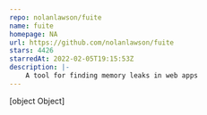 ```yaml
---
repo: nolanlawson/fuite
name: fuite
homepage: NA
url: https://github.com/nolanlawson/fuite
stars: 4426
starredAt: 2022-02-05T19:15:53Z
description: |-
    A tool for finding memory leaks in web apps
---
```


[object Object]
